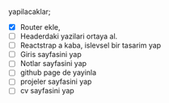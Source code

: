 yapilacaklar;

-   [x] Router ekle,
-   [ ] Headerdaki yazilari ortaya al.
-   [ ] Reactstrap a kaba, islevsel bir tasarim yap
-   [ ] Giris sayfasini yap
-   [ ] Notlar sayfasini yap
-   [ ] github page de yayinla
-   [ ] projeler sayfasini yap
-   [ ] cv sayfasini yap
